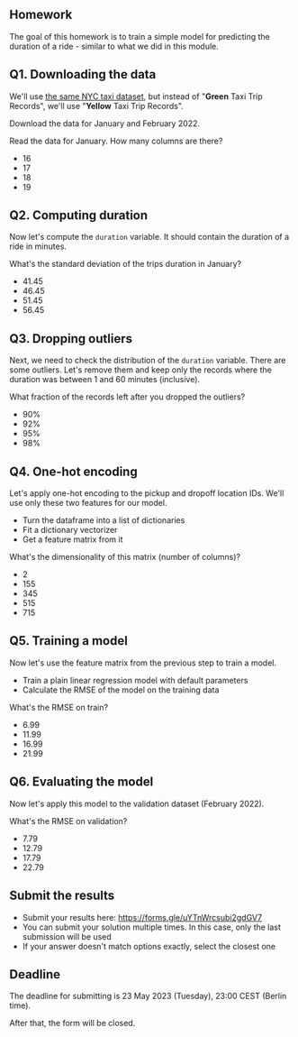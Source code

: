## Homework

The goal of this homework is to train a simple model for predicting the duration of a ride - similar to what we did in this module.

## Q1. Downloading the data

We'll use [the same NYC taxi dataset](https://www1.nyc.gov/site/tlc/about/tlc-trip-record-data.page),
but instead of "**Green** Taxi Trip Records", we'll use "**Yellow** Taxi Trip Records".

Download the data for January and February 2022.

Read the data for January. How many columns are there?

* 16
* 17
* 18
* 19

## Q2. Computing duration

Now let's compute the `duration` variable. It should contain the duration of a ride in minutes.

What's the standard deviation of the trips duration in January?

* 41.45
* 46.45
* 51.45
* 56.45

## Q3. Dropping outliers

Next, we need to check the distribution of the `duration` variable. There are some outliers. Let's remove them and keep only the records where the duration was between 1 and 60 minutes (inclusive).

What fraction of the records left after you dropped the outliers?

* 90%
* 92%
* 95%
* 98%

## Q4. One-hot encoding

Let's apply one-hot encoding to the pickup and dropoff location IDs. We'll use only these two features for our model.

* Turn the dataframe into a list of dictionaries
* Fit a dictionary vectorizer
* Get a feature matrix from it

What's the dimensionality of this matrix (number of columns)?

* 2
* 155
* 345
* 515
* 715

## Q5. Training a model

Now let's use the feature matrix from the previous step to train a model.

* Train a plain linear regression model with default parameters
* Calculate the RMSE of the model on the training data

What's the RMSE on train?

* 6.99
* 11.99
* 16.99
* 21.99

## Q6. Evaluating the model

Now let's apply this model to the validation dataset (February 2022).

What's the RMSE on validation?

* 7.79
* 12.79
* 17.79
* 22.79

## Submit the results

* Submit your results here: <https://forms.gle/uYTnWrcsubi2gdGV7>
* You can submit your solution multiple times. In this case, only the last submission will be used
* If your answer doesn't match options exactly, select the closest one

## Deadline

The deadline for submitting is 23 May 2023 (Tuesday), 23:00 CEST (Berlin time).

After that, the form will be closed.
